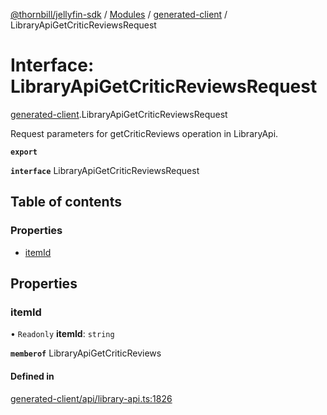[@thornbill/jellyfin-sdk](../README.md) / [Modules](../modules.md) / [generated-client](../modules/generated_client.md) / LibraryApiGetCriticReviewsRequest

# Interface: LibraryApiGetCriticReviewsRequest

[generated-client](../modules/generated_client.md).LibraryApiGetCriticReviewsRequest

Request parameters for getCriticReviews operation in LibraryApi.

**`export`**

**`interface`** LibraryApiGetCriticReviewsRequest

## Table of contents

### Properties

- [itemId](generated_client.LibraryApiGetCriticReviewsRequest.md#itemid)

## Properties

### itemId

• `Readonly` **itemId**: `string`

**`memberof`** LibraryApiGetCriticReviews

#### Defined in

[generated-client/api/library-api.ts:1826](https://github.com/thornbill/jellyfin-sdk-typescript/blob/b5d0506/src/generated-client/api/library-api.ts#L1826)
